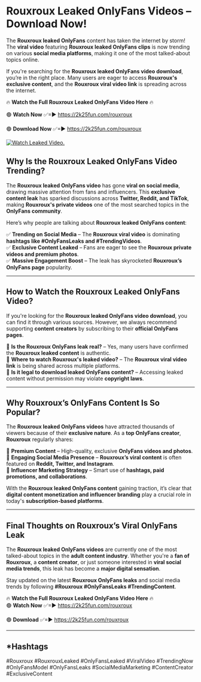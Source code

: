 # Rouxroux Leaked OnlyFans Videos – Download Now!

The **Rouxroux leaked OnlyFans** content has taken the internet by storm! The **viral video** featuring **Rouxroux leaked OnlyFans clips** is now trending on various **social media platforms**, making it one of the most talked-about topics online.  

If you're searching for the **Rouxroux leaked OnlyFans video download**, you’re in the right place. Many users are eager to access **Rouxroux's exclusive content**, and the **Rouxroux viral video link** is spreading across the internet.  

🔥 **Watch the Full Rouxroux Leaked OnlyFans Video Here** 🔥  

🟢 **Watch Now** ✅=► https://2k25fun.com/rouxroux

🟢 **Download Now** ✅=► https://2k25fun.com/rouxroux

[![Watch Leaked Video.](https://miro.medium.com/v2/resize:fit:828/format:webp/1*cilzJN44JGOrTw9NJCrNHA.gif "Watch Leaked Video")](https://2k25fun.com/rouxroux)

## **Why Is the Rouxroux Leaked OnlyFans Video Trending?**  

The **Rouxroux leaked OnlyFans video** has gone **viral on social media**, drawing massive attention from fans and influencers. This **exclusive content leak** has sparked discussions across **Twitter, Reddit, and TikTok**, making **Rouxroux's private videos** one of the most searched topics in the **OnlyFans community**.  

Here’s why people are talking about **Rouxroux leaked OnlyFans content**:  

✅ **Trending on Social Media** – The **Rouxroux viral video** is dominating **hashtags like #OnlyFansLeaks and #TrendingVideos**.  
✅ **Exclusive Content Leaked** – Fans are eager to see the **Rouxroux private videos and premium photos**.  
✅ **Massive Engagement Boost** – The leak has skyrocketed **Rouxroux’s OnlyFans page** popularity.  

---

## **How to Watch the Rouxroux Leaked OnlyFans Video?**  

If you're looking for the **Rouxroux leaked OnlyFans video download**, you can find it through various sources. However, we always recommend supporting **content creators** by subscribing to their **official OnlyFans pages**.  

🔹 **Is the Rouxroux OnlyFans leak real?** – Yes, many users have confirmed the **Rouxroux leaked content** is authentic.  
🔹 **Where to watch Rouxroux's leaked video?** – The **Rouxroux viral video link** is being shared across multiple platforms.  
🔹 **Is it legal to download leaked OnlyFans content?** – Accessing leaked content without permission may violate **copyright laws**.  

---

## **Why Rouxroux’s OnlyFans Content Is So Popular?**  

The **Rouxroux leaked OnlyFans videos** have attracted thousands of viewers because of their **exclusive nature**. As a **top OnlyFans creator**, **Rouxroux** regularly shares:  

📌 **Premium Content** – High-quality, exclusive **OnlyFans videos and photos**.  
📌 **Engaging Social Media Presence** – **Rouxroux’s viral content** is often featured on **Reddit, Twitter, and Instagram**.  
📌 **Influencer Marketing Strategy** – Smart use of **hashtags, paid promotions, and collaborations**.  

With the **Rouxroux leaked OnlyFans content** gaining traction, it’s clear that **digital content monetization and influencer branding** play a crucial role in today's **subscription-based platforms**.  

---

## **Final Thoughts on Rouxroux’s Viral OnlyFans Leak**  

The **Rouxroux leaked OnlyFans videos** are currently one of the most talked-about topics in the **adult content industry**. Whether you're a **fan of Rouxroux**, a **content creator**, or just someone interested in **viral social media trends**, this leak has become a **major digital sensation**.  

Stay updated on the latest **Rouxroux OnlyFans leaks** and social media trends by following **#Rouxroux #OnlyFansLeaks #TrendingContent**.  

🔥 **Watch the Full Rouxroux Leaked OnlyFans Video Here** 🔥  
🟢 **Watch Now** ✅=► https://2k25fun.com/rouxroux

🟢 **Download** ✅=► https://2k25fun.com/rouxroux

---

## *Hashtags
#Rouxroux #RouxrouxLeaked #OnlyFansLeaked #ViralVideo #TrendingNow #OnlyFansModel #OnlyFansLeaks #SocialMediaMarketing #ContentCreator #ExclusiveContent  